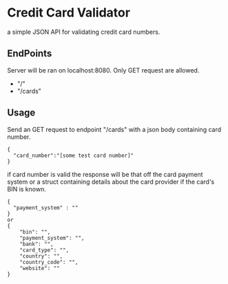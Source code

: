 # Credit Card Validator

a simple JSON API for validating credit card numbers.

## EndPoints

Server will be ran on localhost:8080. Only GET request are allowed.

- "/" 
- "/cards"

## Usage

Send an GET request to endpoint "/cards" with a json body containing card number.
```
{
  "card_number":"[some test card number]"
}
```

if card number is valid the response will be that off the card payment system or a struct containing details about the card provider if the card's BIN is known.
```
{
  "payment_system" : ""
}
or
{
    "bin": "",
    "payment_system": "",
    "bank": "",
    "card_type": "",
    "country": "",
    "country_code": "",
    "website": ""
}
```
